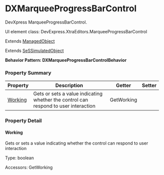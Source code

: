 # DXMarqueeProgressBarControl

DevXpress MarqueeProgressBarControl.
 
UI element class: DevExpress.XtraEditors.MarqueeProgressBarControl

Extends [ManagedObject](ManagedObject.md)

Extends [SeSSimulatedObject](SeSSimulatedObject.md)





**Behavior Pattern: DXMarqueeProgressBarControlBehavior**


<!-- ============================== property summary ========================== -->

	

### Property Summary

| **Property** | **Description** | **Getter** | **Setter** |
| ------------ | --------------- | ---------- | ---------- |
| [Working](#Working) | Gets or sets a value indicating whether the control can respond to user interaction | GetWorking |  |



	
<!-- ============================== action summary ========================== -->


<!-- ============================== property detail ========================== -->
	
### Property Detail
		
<a name="Working"></a>
#### Working


Gets or sets a value indicating whether the control can respond to user interaction

			
	
			
Type: boolean
			
			
Accessors: GetWorking
			
		
	
	
<!-- ============================== action detail ========================== -->
		

